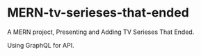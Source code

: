 # MERN-tv-serieses-that-ended
A MERN project, Presenting and Adding TV Serieses That Ended.

Using GraphQL for API.